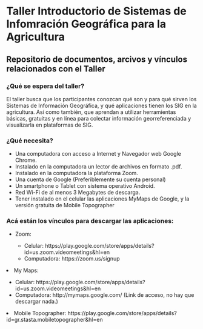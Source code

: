 # Taller Introductorio de Sistemas de Infomración Geográfica para la Agricultura

<h2>Repositorio de documentos, arcivos y vínculos relacionados con el Taller</h2>

<h3>¿Qué se espera del taller?</h3>

<p>El taller busca que los participantes conozcan qué son y para qué sirven los Sistemas de Información Geográfica, y qué aplicaciones tienen los SIG en la agricultura. Así como también, que aprendan a utilizar herramientas básicas, gratuitas y en línea para colectar información georreferenciada y visualizarla en plataformas de SIG.</p> 

<h3>¿Qué necesita?</h3>
 <ul>
<li>Una computadora con acceso a Internet y Navegador web Google Chrome.</li>
<li>Instalado en la computadora un lector de archivos en formato .pdf.</li>
<li>Instalado en la computadora la plataforma Zoom.</li>
<li>Una cuenta de Google (Preferiblemente su cuenta personal)</li>
<li>Un smartphone o Tablet con sistema operativo Android.</li>
<li>Red Wi-Fi de al menos 3 Megabytes de descarga.</li>
<li>Tener instalado en el celular las aplicaciones MyMaps de Google, y la versión gratuita de Mobile Topographer</li>
</ul>

<h3>Acá están los vínculos para descargar las aplicaciones:</h3>

 <ul>
  <li>Zoom:</li>
  <ul>
    <li>Celular: https://play.google.com/store/apps/details?id=us.zoom.videomeetings&hl=en</li>
    <li>Computadora: https://zoom.us/signup </li></ul></li>
  </ul>
  <li>My Maps:</li>
  <ul>
    <li>Celular: https://play.google.com/store/apps/details?id=us.zoom.videomeetings&hl=en</li>
    <li>Computadora: http://mymaps.google.com/ (Link de acceso, no hay que descargar nada.)</li>
  </ul>
  <li>Mobile Topographer: https://play.google.com/store/apps/details?id=gr.stasta.mobiletopographer&hl=en </li>
  </ul>
   
